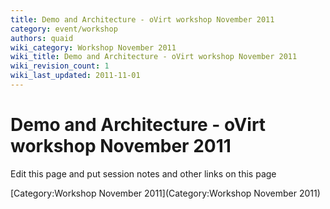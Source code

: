 ```yaml
---
title: Demo and Architecture - oVirt workshop November 2011
category: event/workshop
authors: quaid
wiki_category: Workshop November 2011
wiki_title: Demo and Architecture - oVirt workshop November 2011
wiki_revision_count: 1
wiki_last_updated: 2011-11-01
---
```


# Demo and Architecture - oVirt workshop November 2011

Edit this page and put session notes and other links on this page

[Category:Workshop November 2011](Category:Workshop November 2011)
